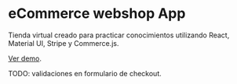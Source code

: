 # eCommerce webshop App

Tienda virtual creado para practicar conocimientos utilizando React, Material UI, Stripe y Commerce.js.

[Ver demo](https://pblov-testecommerce.netlify.app).

TODO: validaciones en formulario de checkout.

